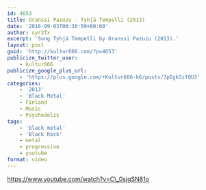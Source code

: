 ```yaml
---
id: 4653
title: Oranssi Pazuzu - Tyhjä Tempelli (2013)
date: '2016-09-03T00:30:59+00:00'
author: syr3fx
excerpt: 'Song Tyhjä Tempelli by Oranssi Pazuzu (2013).'
layout: post
guid: 'http://kultur666.com/?p=4653'
publicize_twitter_user:
    - kultur666
publicize_google_plus_url:
    - 'https://plus.google.com/+Kultur666-k6/posts/7pEgkSifQU3'
categories:
    - '2013'
    - 'Black Metal'
    - Finland
    - Music
    - Psychedelic
tags:
    - 'black metal'
    - 'Black Rock'
    - metal
    - progressive
    - youtube
format: video
---
```


https://www.youtube.com/watch?v=C\_0sjgSN81o
